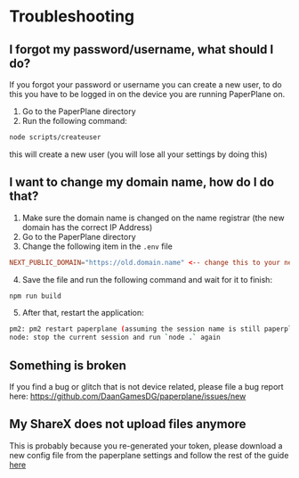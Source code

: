 # Troubleshooting

## I forgot my password/username, what should I do?

If you forgot your password or username you can create a new user, to do this you have to be logged in on the device you are running PaperPlane on.

1. Go to the PaperPlane directory
2. Run the following command:

```bash
node scripts/createuser
```

this will create a new user (you will lose all your settings by doing this)

## I want to change my domain name, how do I do that?

1. Make sure the domain name is changed on the name registrar (the new domain has the correct IP Address)
2. Go to the PaperPlane directory
3. Change the following item in the `.env` file

```conf title=".env"
NEXT_PUBLIC_DOMAIN="https://old.domain.name" <-- change this to your new domain name (e.x: https://new.domain.name)
```

4. Save the file and run the following command and wait for it to finish:

```bash npm2yarn
npm run build
```

5. After that, restart the application:

```bash
pm2: pm2 restart paperplane (assuming the session name is still paperplane)
node: stop the current session and run `node .` again
```

## Something is broken

If you find a bug or glitch that is not device related, please file a bug report here: https://github.com/DaanGamesDG/paperplane/issues/new

## My ShareX does not upload files anymore

This is probably because you re-generated your token, please download a new config file from the paperplane settings and follow the rest of the guide [here](/docs/uploaders/sharex)
